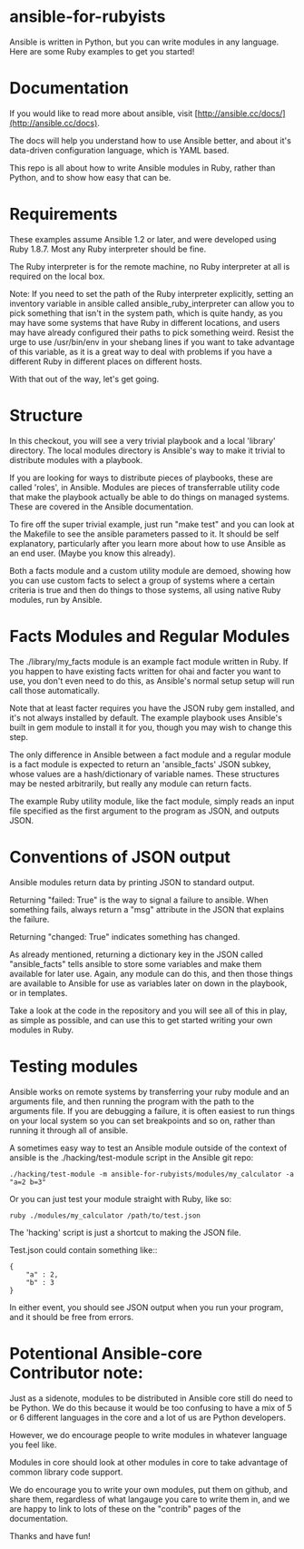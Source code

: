 ansible-for-rubyists
====================

Ansible is written in Python, but you can write modules in any language.  Here are some Ruby examples to get you started!

Documentation
=============

If you would like to read more about ansible, visit [http://ansible.cc/docs/](http://ansible.cc/docs).

The docs will help you understand how to use Ansible better, and about it's data-driven configuration language, which
is YAML based.

This repo is all about how to write Ansible modules in Ruby, rather than Python, and to show how easy that can be.

Requirements
============

These examples assume Ansible 1.2 or later, and were developed using Ruby 1.8.7.  Most any Ruby
interpreter should be fine.

The Ruby interpreter is for the remote machine, no Ruby interpreter at all is required on the local box.

Note: If you need to set the path of the Ruby interpreter explicitly, setting an inventory variable in ansible
called ansible_ruby_interpreter can allow you to pick something that isn't in the system path, which is
quite handy, as you may have some systems that have Ruby in different locations, and users may have already
configured their paths to pick something weird.  Resist the urge to use /usr/bin/env in your shebang
lines if you want to take advantage of this variable, as it is a great way to deal with problems if you have
a different Ruby in different places on different hosts.

With that out of the way, let's get going.

Structure
=========

In this checkout, you will see a very trivial playbook and a local 'library' directory.  The local modules
directory is Ansible's way to make it trivial to distribute modules with a playbook.

If you are looking for ways to distribute pieces of playbooks, these are called 'roles', in Ansible.  Modules are pieces of transferrable utility code that make the playbook actually be able to do things on managed systems.  These are covered
in the Ansible documentation.

To fire off the super trivial example, just run "make test" and you can look at the Makefile to see the ansible
parameters passed to it.   It should be self explanatory, particularly after you learn more about how to use
Ansible as an end user.  (Maybe you know this already).

Both a facts module and a custom utility module are demoed, showing how you can use custom facts to select a group
of systems where a certain criteria is true and then do things to those systems, all using native Ruby modules,
run by Ansible.

Facts Modules and Regular Modules
=================================

The ./library/my_facts module is an example fact module written in Ruby.  If you happen to have existing facts
written for ohai and facter you want to use, you don't even need to do this, as Ansible's normal setup setup will run call
those automatically.

Note that at least facter requires you have the JSON ruby gem installed, and it's not always installed by default.  The
example playbook uses Ansible's built in gem module to install it for you, though you may wish to change this step.

The only difference in Ansible between a fact module and a regular module is a fact module is expected to return an 'ansible_facts' JSON subkey, whose values are a hash/dictionary of variable names.  These structures may be nested arbitrarily, but really any
module can return facts.

The example Ruby utility module, like the fact module, simply reads an input file specified as the first argument to
the program as JSON, and outputs JSON.

Conventions of JSON output
==========================

Ansible modules return data by printing JSON to standard output.

Returning "failed: True" is the way to signal a failure to ansible.  When something fails, always return
a "msg" attribute in the JSON that explains the failure.

Returning "changed: True" indicates something has changed.

As already mentioned, returning a dictionary key in the JSON called "ansible_facts" tells ansible to store some variables and make
them available for later use.  Again, any module can do this, and then those things are available to Ansible for use as variables
later on down in the playbook, or in templates.

Take a look at the code in the repository and you will see all of this in play, as simple as possible, and can use
this to get started writing your own modules in Ruby.

Testing modules
===============

Ansible works on remote systems by transferring your ruby module and an arguments file, and then running the program
with the path to the arguments file.  If you are debugging a failure, it is often easiest to run things on your local
system so you can set breakpoints and so on, rather than running it through all of ansible.

A sometimes easy way to test an Ansible module outside of the context of ansible is the ./hacking/test-module script in the
Ansible git repo:

    ./hacking/test-module -m ansible-for-rubyists/modules/my_calculator -a "a=2 b=3"

Or you can just test your module straight with Ruby, like so:

    ruby ./modules/my_calculator /path/to/test.json

The 'hacking' script is just a shortcut to making the JSON file.

Test.json could contain something like::

    {
        "a" : 2,
        "b" : 3
    }

In either event, you should see JSON output when you run your program, and it should be free from errors.

Potentional Ansible-core Contributor note:
==========================================

Just as a sidenote, modules to be distributed in Ansible core still do need to be Python.  We do this because it would
be too confusing to have a mix of 5 or 6 different languages in the core and a lot of us are Python developers.

However, we do encourage people to write modules in whatever language you feel like.

Modules in core should look at other modules in core to take advantage
of common library code support.

We do encourage you to write your own modules, put them on github, and share them, regardless of what langauge you
care to write them in, and we are happy to link to lots of these on the "contrib" pages of the documentation.

Thanks and have fun!

